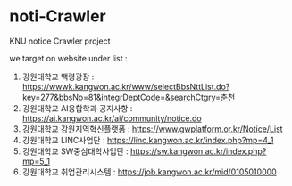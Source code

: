 # noti-Crawler
KNU notice Crawler project


we target on website under list :

1. 강원대학교 백령광장 : https://wwwk.kangwon.ac.kr/www/selectBbsNttList.do?key=277&bbsNo=81&integrDeptCode=&searchCtgry=춘천
2. 강원대학교 AI융합학과 공지사항 : https://ai.kangwon.ac.kr/ai/community/notice.do
3. 강원대학교 강원지역혁신플랫폼 : https://www.gwplatform.or.kr/Notice/List
4. 강원대학교 LINC사업단 : https://linc.kangwon.ac.kr/index.php?mp=4_1
5. 강원대학교 SW중심대학사업단 : https://sw.kangwon.ac.kr/index.php?mp=5_1
6. 강원대학교 취업관리시스템 : https://job.kangwon.ac.kr/mid/0105010000
